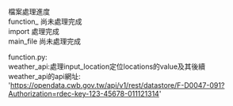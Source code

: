 檔案處理進度  
	function_	尚未處理完成  
	import		處理完成  
	main_file		尚未處理完成  

function.py:  
	weather_api:處理input_location定位locations的value及其後續  
	weather_api的api網址: 'https://opendata.cwb.gov.tw/api/v1/rest/datastore/F-D0047-091?Authorization=rdec-key-123-45678-011121314'   